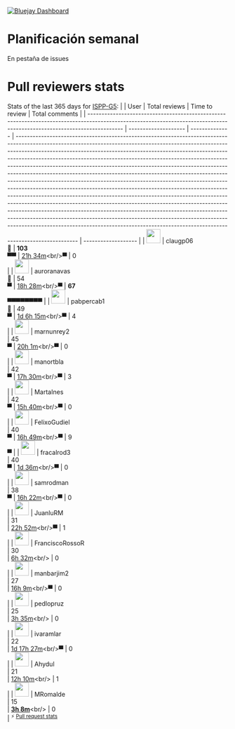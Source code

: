 [![Bluejay Dashboard](https://img.shields.io/badge/Bluejay-Dashboard_05-blue.svg)](https://dashboard.bluejay.governify.io/dashboard/script/dashboardLoader.js?dashboardURL=https://reporter.bluejay.governify.io/api/v4/dashboards/tpa-ISPP-2024-GH-ISPP-G5_NexONG/main)

# Planificación semanal
En pestaña de issues

# Pull reviewers stats
Stats of the last 365 days for [ISPP-G5](https://github.com/ISPP-G5):
|                                                                                                                                                                          | User                 | Total reviews  | Time to review                                                                                                                                                                                                                                                                                                                                                                                                                                                                                                                                                                                                                                                                                                                                                                                                                                                                                                                                                                                                                                                               | Total comments      |
| ------------------------------------------------------------------------------------------------------------------------------------------------------------------------ | -------------------- | -------------- | ---------------------------------------------------------------------------------------------------------------------------------------------------------------------------------------------------------------------------------------------------------------------------------------------------------------------------------------------------------------------------------------------------------------------------------------------------------------------------------------------------------------------------------------------------------------------------------------------------------------------------------------------------------------------------------------------------------------------------------------------------------------------------------------------------------------------------------------------------------------------------------------------------------------------------------------------------------------------------------------------------------------------------------------------------------------------------- | ------------------- |
| <a href="https://github.com/claugp06"><img src="https://avatars.githubusercontent.com/u/99924348?v=4" width="32"></a>                                                    | claugp06<br/>🥇      | **103**<br/>▀▀ | [21h 34m](https://app.flowwer.dev/charts/review-time/~(u~(i~'99924348~n~'claugp06)~p~365~r~(~)))<br/>▀                                                                                                                                                                                                                                                                                                                                                                                                                                                                                                                                                                                                                                                                                                                                                                                                                                                                                                                                                                       | 0<br/>              |
| <a href="https://github.com/auroranavas"><img src="https://avatars.githubusercontent.com/u/73229219?u=271ab384386a24bd7ddc60e3ee16f6a6414e9390&v=4" width="32"></a>      | auroranavas<br/>🥈   | 54<br/>▀       | [18h 28m](https://app.flowwer.dev/charts/review-time/~(u~(i~'73229219~n~'auroranavas)~p~365~r~(~(d~'sbjitj~t~'l0k6)~(d~'sbjjtm~t~'23t)~(d~'sbklxd~t~'6j)~(d~'sbmrvq~t~'2b76)~(d~'sbopsl~t~'4941)~(d~'sboqaw~t~'52zy)~(d~'sbw3u3~t~'7lq)~(d~'sbw7vl~t~'65)~(d~'sc1bom~t~'o4ln)~(d~'sc3odh~t~'7s54)~(d~'sc3p2v~t~'1ezi)~(d~'sc4tsz~t~'lc36)~(d~'sc4xms~t~'2njf)~(d~'sc8nzu~t~'hb)~(d~'sc8ovy~t~'191p)~(d~'scbdsk~t~'bw)~(d~'scg283~t~'12v54)~(d~'scg56q~t~'12y3r)~(d~'scgitz~t~'a3f)~(d~'schxva~t~'1p4q)~(d~'sci4m1~t~'1vvh)~(d~'sckdat~t~'4xc)~(d~'sclnze~t~'1flx)~(d~'sclwhp~t~'5nr5)~(d~'sclzq7~t~'5qzn)~(d~'scvjw6~t~'10nm)~(d~'scwpho~t~'2694)~(d~'scz77a~t~'1m2j8)~(d~'sd0fqe~t~'1nb2c)~(d~'sd0tp0~t~'6agg)~(d~'sd0u1w~t~'6atc)~(d~'sd2bin~t~'1p6ul))))<br/>▀                                                                                                                                                                                                                                                                                                            | **67**<br/>▀▀▀▀▀▀▀▀ |
| <a href="https://github.com/pabpercab1"><img src="https://avatars.githubusercontent.com/u/72883992?u=ad68848b268cc968862f095cd5411b60316d2277&v=4" width="32"></a>       | pabpercab1<br/>🥉    | 49<br/>▀       | [1d 6h 15m](https://app.flowwer.dev/charts/review-time/~(u~(i~'72883992~n~'pabpercab1)~p~365~r~(~(d~'sba46u~t~'dejp)~(d~'sbc3ol~t~'dlf8)~(d~'sbdliv~t~'7k)~(d~'sbduh6~t~'rlap)~(d~'sbduzp~t~'fcqc)~(d~'sbfraz~t~'2xx)~(d~'sbfrna~t~'3a8)~(d~'sbgwvu~t~'plxm)~(d~'sbinid~t~'ok)~(d~'sbiumt~t~'1flh)~(d~'sbiuq2~t~'b8)~(d~'sbiur3~t~'2i2)~(d~'sbiux4~t~'kcnr)~(d~'sbivod~t~'19j)~(d~'sbj6m9~t~'1rkx)~(d~'sbj9kg~t~'krb3)~(d~'sbkolf~t~'1aqx)~(d~'sbkomm~t~'3no5)~(d~'sbm9rl~t~'1t31)~(d~'sbmjez~t~'4ja5)~(d~'sbmkgd~t~'4kbj)~(d~'sbozju~t~'4iva)~(d~'sbp62n~t~'xv4f)~(d~'sbskz7~t~'11a0z)~(d~'sbw5dc~t~'f6wa)~(d~'sc3jxn~t~'1c8zf)~(d~'sc3k20~t~'7ntn)~(d~'sc4yji~t~'o02g)~(d~'sc4ymb~t~'2oiy)~(d~'sc6rsb~t~'2xpb)~(d~'sc96xw~t~'71o1)~(d~'scaqcs~t~'6w9s)~(d~'sccw6w~t~'4s7)~(d~'sccxmq~t~'s8r)~(d~'scd2iy~t~'2y3)~(d~'scpr62~t~'1sge)~(d~'scq3g4~t~'24qg)~(d~'sd2xgd~t~'7f))))<br/>▀                                                                                                                                                                                         | 4<br/>              |
| <a href="https://github.com/marnunrey2"><img src="https://avatars.githubusercontent.com/u/73229261?v=4" width="32"></a>                                                  | marnunrey2<br/>      | 45<br/>▀       | [20h 1m](https://app.flowwer.dev/charts/review-time/~(u~(i~'73229261~n~'marnunrey2)~p~365~r~(~(d~'sbsn1h~t~'sck)~(d~'sbsnsl~t~'eha)~(d~'sbvk6q~t~'cd9l)~(d~'sbvkiz~t~'3b7o)~(d~'sbw4ax~t~'cxds)~(d~'sbw5nk~t~'6ea)~(d~'sc4tq4~t~'lmsz)~(d~'sc4v42~t~'lo6x)~(d~'sc4vnr~t~'cmcg)~(d~'sc6noc~t~'eed1)~(d~'sc78e8~t~'o1h3)~(d~'sc7grt~t~'28z)~(d~'sc7h0f~t~'mue)~(d~'sc7jdv~t~'p7u)~(d~'sc7m1t~t~'lr)~(d~'sc7n5o~t~'1pm)~(d~'sc97sf~t~'d8j5)~(d~'sc98d2~t~'h7ss)~(d~'sc98gc~t~'d972)~(d~'sc98kk~t~'eoa)~(d~'sc99hk~t~'mz39)~(d~'sc99xn~t~'w1e)~(d~'sc9ak6~t~'20m9)~(d~'sc9c73~t~'2296)~(d~'sc9c9v~t~'idl)~(d~'scb09x~t~'1ab)~(d~'scb4q9~t~'1ba)~(d~'sccxbt~t~'5h)~(d~'schx8b~t~'1gbj)~(d~'sci74q~t~'1q7y)~(d~'sclvqt~t~'din)~(d~'sclvzb~t~'dr5)~(d~'scm015~t~'11d)~(d~'scmbml~t~'cmt)~(d~'scmf2z~t~'g37)~(d~'scruxi~t~'fmy)~(d~'sctegh~t~'iv1)~(d~'sctfbr~t~'963)~(d~'scx4ql~t~'bciy)~(d~'scyu6h~t~'5o0t)~(d~'scyuz2~t~'5ote))))<br/>▀                                                                                                                                           | 0<br/>              |
| <a href="https://github.com/manortbla"><img src="https://avatars.githubusercontent.com/u/72883742?u=d1a4fa97f48de274f76603530d539a17649d2211&v=4" width="32"></a>        | manortbla<br/>       | 42<br/>▀       | [17h 30m](https://app.flowwer.dev/charts/review-time/~(u~(i~'72883742~n~'manortbla)~p~365~r~(~(d~'sae1tb~t~'ewq4)~(d~'sae22v~t~'pj)~(d~'sae467~t~'1df)~(d~'safuje~t~'1qmx)~(d~'sak744~t~'6q)~(d~'salqqx~t~'ow)~(d~'salr0q~t~'yp)~(d~'sanmha~t~'csk)~(d~'sann88~t~'665)~(d~'sannza~t~'jn)~(d~'sawd52~t~'8w2z)~(d~'sawozc~t~'97x9)~(d~'sayfg4~t~'36b4)~(d~'sayfzw~t~'1o40)~(d~'sb09cd~t~'3hgh)~(d~'sb5oz5~t~'18)~(d~'sb5pxj~t~'19)~(d~'sb5qqd~t~'b4)~(d~'sb7hqh~t~'1ckf)~(d~'sb7i65~t~'1lvu)~(d~'sb7iu8~t~'1do6)~(d~'sb7ixo~t~'1mnd)~(d~'sb89sm~t~'6rc)~(d~'sbgw0s~t~'3rcq)~(d~'sbj9qf~t~'8jq)~(d~'sbjmjh~t~'l4a4)~(d~'sbkisf~t~'3kbd)~(d~'sbkkyq~t~'3k09)~(d~'sbks4e~t~'3r5x)~(d~'sbmikj~t~'4ifp)~(d~'sbmjc1~t~'2w13)~(d~'sbml02~t~'4kv8)~(d~'sbs1d5~t~'1nef)~(d~'sbspza~t~'2c0k)~(d~'sc34ic~t~'m61a)~(d~'sc35tr~t~'10jw)~(d~'sc364o~t~'5sv2)~(d~'sc6k14~t~'4er9)~(d~'sc6tps~t~'9gg6)~(d~'sc8o05~t~'6iqa)~(d~'sc8odf~t~'vhag)~(d~'sc8oyf~t~'1946)~(d~'sclcqv~t~'14d9)~(d~'scm6h7~t~'1y3l)~(d~'sd0as5~t~'1cn5))))<br/>▀                                                        | 3<br/>              |
| <a href="https://github.com/MartaInes"><img src="https://avatars.githubusercontent.com/u/73229109?v=4" width="32"></a>                                                   | MartaInes<br/>       | 42<br/>▀       | [15h 40m](https://app.flowwer.dev/charts/review-time/~(u~(i~'73229109~n~'MartaInes)~p~365~r~(~(d~'saplqi~t~'5r)~(d~'saqyfw~t~'1zm8)~(d~'saujex~t~'1pgd)~(d~'saumgd~t~'1sht)~(d~'sawe08~t~'qzg9)~(d~'saypq0~t~'19f)~(d~'sb6det~t~'5wk)~(d~'sb6hfw~t~'9xn)~(d~'sb6hks~t~'a2j)~(d~'sb9qk4~t~'1ehd)~(d~'sb9v32~t~'d5fx)~(d~'sb9xfv~t~'d7sq)~(d~'sb9ymg~t~'1mjp)~(d~'sba8ml~t~'2ch)~(d~'sblf22~t~'pq6)~(d~'sc3ggs~t~'95fo)~(d~'sc4zf4~t~'ka38)~(d~'sc6ufs~t~'9r)~(d~'sc7cnl~t~'2nd)~(d~'sc7fk3~t~'l55s)~(d~'sc89eu~t~'nys)~(d~'sc96y6~t~'m40)~(d~'sc97tx~t~'mzr)~(d~'sc9bmv~t~'n18k)~(d~'scadsq~t~'33si)~(d~'scat16~t~'g5)~(d~'scaxo6~t~'47e)~(d~'scb0sz~t~'74a)~(d~'scb452~t~'agd)~(d~'scbcg4~t~'ff)~(d~'sclouw~t~'bcp)~(d~'sclq9m~t~'417v)~(d~'sclr8v~t~'4274)~(d~'sclu1u~t~'4503)~(d~'sclvbb~t~'1if)~(d~'sclvvp~t~'10j)~(d~'sclw27~t~'ik0)~(d~'scm4zo~t~'4fxx)~(d~'scm513~t~'riw)~(d~'scnp8o~t~'1vfs)~(d~'scve7a~t~'65dj)~(d~'scyg6n~t~'1as1)~(d~'sd03hh~t~'2y2v))))<br/>▀                                                                                                     | 0<br/>              |
| <a href="https://github.com/FelixoGudiel"><img src="https://avatars.githubusercontent.com/u/73229175?u=c997800b0d7499ab897433d9f9d0e9a1ccfa5e18&v=4" width="32"></a>     | FelixoGudiel<br/>    | 40<br/>▀       | [16h 49m](https://app.flowwer.dev/charts/review-time/~(u~(i~'73229175~n~'FelixoGudiel)~p~365~r~(~(d~'sanjve~t~'1aox)~(d~'sank6k~t~'ahu)~(d~'sankh9~t~'asj)~(d~'sanknp~t~'3lm)~(d~'sarh9m~t~'20na)~(d~'sav879~t~'7r56)~(d~'sawvea~t~'9ec7)~(d~'sb3xt6~t~'1afq)~(d~'sb3y8j~t~'1av3)~(d~'sb5nb9~t~'1mdp)~(d~'sb7sjn~t~'8v6z)~(d~'sb9vwo~t~'d69j)~(d~'sba8ph~t~'4i)~(d~'sbdw1q~t~'rmv9)~(d~'sbj53l~t~'2hv)~(d~'sbj9h6~t~'2k1)~(d~'sbkq11~t~'1j3w)~(d~'sbmw0z~t~'3tf9)~(d~'sbqpo5~t~'2838)~(d~'sbqpuf~t~'5p)~(d~'sbu0sa~t~'3prw)~(d~'sbu7tm~t~'d9fu)~(d~'sbub9g~t~'47)~(d~'sbw1gm~t~'cujh)~(d~'sbw9zo~t~'2a8)~(d~'sc32dr~t~'jvgm)~(d~'sc4s22~t~'a93y)~(d~'sc4vn2~t~'lopx)~(d~'sc4y8k~t~'afag)~(d~'sc6rym~t~'p0)~(d~'sc7ddi~t~'o6gd)~(d~'sc91mc~t~'gs6)~(d~'sc975g~t~'mba)~(d~'scaxng~t~'yf)~(d~'scb0a0~t~'3kz)~(d~'scb8xb~t~'3mn)~(d~'scc6vy~t~'quf)~(d~'scc8at~t~'s9a)~(d~'scgbo3~t~'a0p)~(d~'scgoxm~t~'na8)~(d~'sci950~t~'27hm)~(d~'scigb7~t~'1zef)~(d~'scsxis~t~'1rip)~(d~'scv62o~t~'1s44))))<br/>▀                                                                            | 9<br/>▀             |
| <a href="https://github.com/fracalrod3"><img src="https://avatars.githubusercontent.com/u/126952163?u=a9673aa180bbb32f9393cce301156a82b9f386a5&v=4" width="32"></a>      | fracalrod3<br/>      | 40<br/>▀       | [1d 36m](https://app.flowwer.dev/charts/review-time/~(u~(i~'126952163~n~'fracalrod3)~p~365~r~(~(d~'sacilh~t~'aed)~(d~'sae8at~t~'203p)~(d~'sagoc6~t~'6l8)~(d~'sar9d1~t~'29n)~(d~'sar9uq~t~'1j9f)~(d~'sara8l~t~'lvom)~(d~'saraej~t~'3mpo)~(d~'sarbat~t~'1bdh)~(d~'sarbri~t~'3zie)~(d~'sarftt~t~'1p8i)~(d~'sarsg6~t~'1siu)~(d~'sava2r~t~'pvis)~(d~'sawe5z~t~'qzm0)~(d~'sayh1s~t~'1ez)~(d~'sb05ur~t~'1hbu)~(d~'sb06c3~t~'12wh)~(d~'sb06ho~t~'1i13)~(d~'sb07wm~t~'3g0q)~(d~'sb2sov~t~'445y)~(d~'sb7li4~t~'1cod)~(d~'sbb4n7~t~'593j)~(d~'sbb4rw~t~'aibq)~(d~'sbf7wc~t~'g4gq)~(d~'sbj0yn~t~'3c6z)~(d~'sbj5qo~t~'101)~(d~'sbotvr~t~'7ss3)~(d~'sbow2v~t~'7uz7)~(d~'sbow8f~t~'2l1)~(d~'sbpztk~t~'5aho)~(d~'sbq1f0~t~'3c4j)~(d~'sbq1qi~t~'3rc7)~(d~'scd2ri~t~'7b)~(d~'scgjbu~t~'hog)~(d~'sclk9g~t~'1l7s)~(d~'sclp8d~t~'2ub)~(d~'sclv4j~t~'2ww)~(d~'sclvsa~t~'x4)~(d~'sclw7v~t~'9tt)~(d~'sclx4u~t~'29o)~(d~'sclysw~t~'5x5i)~(d~'scwsoi~t~'b0gv)~(d~'scx9bv~t~'1sv)~(d~'scykhz~t~'1cyz)~(d~'sd2xlj~t~'6dy6)~(d~'sd2xs0~t~'230n)~(d~'sd2xvl~t~'4bpv))))<br/>▀                              | 0<br/>              |
| <a href="https://github.com/samrodman"><img src="https://avatars.githubusercontent.com/u/73229247?v=4" width="32"></a>                                                   | samrodman<br/>       | 38<br/>▀       | [16h 22m](https://app.flowwer.dev/charts/review-time/~(u~(i~'73229247~n~'samrodman)~p~365~r~(~(d~'s9n03q~t~'7q7)~(d~'s9olbw~t~'kuj)~(d~'s9olqi~t~'4uh)~(d~'s9qmgu~t~'yl)~(d~'s9qmpn~t~'2m8a)~(d~'s9qmsm~t~'25wl)~(d~'s9s4y2~t~'5165)~(d~'s9s51m~t~'3o5l)~(d~'s9s5p8~t~'3lr0)~(d~'s9s5xf~t~'9mzv)~(d~'s9sgpx~t~'3wrp)~(d~'s9tmnl~t~'1azt)~(d~'s9xosz~t~'cn9g)~(d~'s9z2y0~t~'e1eh)~(d~'sa327p~t~'526)~(d~'sa389r~t~'k65)~(d~'saaws6~t~'8dp)~(d~'saci4q~t~'1tq9)~(d~'sag0i0~t~'217d)~(d~'sag18k~t~'5at)~(d~'sag6dm~t~'272z)~(d~'sageli~t~'inr)~(d~'sahnqs~t~'4tlz)~(d~'sap7d6~t~'3jd)~(d~'sapa43~t~'6aa)~(d~'sar7h1~t~'9iu)~(d~'sar81t~t~'3v5z)~(d~'sarb1r~t~'1afu)~(d~'sard8j~t~'2eev)~(d~'sarh1k~t~'emwr)~(d~'sb2cau~t~'26fe)~(d~'sb2ooc~t~'2isw)~(d~'sba5ed~t~'ix)~(d~'sbj45g~t~'bxl)~(d~'sbj4nk~t~'cfp)~(d~'sbj6aj~t~'1xe3)~(d~'sbkpec~t~'3ghw)~(d~'sbm9mn~t~'2zco)~(d~'sbmeb6~t~'69r)~(d~'sbrzj4~t~'5rhp)~(d~'scd1p0~t~'245)~(d~'sci7iw~t~'ih5)~(d~'sck02w~t~'118)~(d~'scnt6y~t~'6457)~(d~'scr6bj~t~'1xhs)~(d~'scr6jl~t~'1ufj)~(d~'scytlh~t~'7fr))))<br/>▀                 | 0<br/>              |
| <a href="https://github.com/JuanluRM"><img src="https://avatars.githubusercontent.com/u/50084856?v=4" width="32"></a>                                                    | JuanluRM<br/>        | 31<br/>        | [22h 52m](https://app.flowwer.dev/charts/review-time/~(u~(i~'50084856~n~'JuanluRM)~p~365~r~(~(d~'s99hr3~t~'7ns)~(d~'s9qaux~t~'1mkw)~(d~'s9qb3e~t~'1mtd)~(d~'s9rroc~t~'3i1l)~(d~'s9rt1x~t~'7bz3)~(d~'s9rxe8~t~'7gbe)~(d~'s9rzay~t~'7i84)~(d~'s9s20b~t~'3sdk)~(d~'s9s43m~t~'3ugv)~(d~'s9s7j2~t~'1rvl)~(d~'s9s7u0~t~'7qr6)~(d~'s9sbdz~t~'41r8)~(d~'s9sbx4~t~'42ad)~(d~'s9sccy~t~'42q7)~(d~'s9seui~t~'2di)~(d~'s9sf7v~t~'2qv)~(d~'sa3fie~t~'1w1s)~(d~'saedt7~t~'cfv)~(d~'sak77o~t~'aa)~(d~'sakb3c~t~'22la)~(d~'sakg3x~t~'44cz)~(d~'sam00h~t~'3rif)~(d~'sass7y~t~'3blm)~(d~'sassc8~t~'3bpw)~(d~'sayp9l~t~'98t)~(d~'sb5v76~t~'6xui)~(d~'sba8um~t~'9n)~(d~'sbiq31~t~'1b1p)~(d~'sbizj2~t~'548)~(d~'sbj8ql~t~'1tp9)~(d~'sbklng~t~'3koz)~(d~'sbklvx~t~'53)~(d~'sbkofq~t~'1al8)~(d~'sbkxg7~t~'3whq)~(d~'sbqq26~t~'dg)~(d~'sbs1yt~t~'1o03)~(d~'sbs53e~t~'1r4o)~(d~'sbub93~t~'3u)~(d~'sc6xyv~t~'70z)~(d~'sc76bo~t~'fds)~(d~'sc8obk~t~'t1)~(d~'scctbc~t~'1wn)~(d~'scd22y~t~'1zy)~(d~'sck1yw~t~'3gqj)~(d~'sclkwp~t~'4zoc)~(d~'sclyg0~t~'1uiv)~(d~'sco93c~t~'7ca)~(d~'sd0g2c~t~'yd))))<br/>▀ | 1<br/>              |
| <a href="https://github.com/FranciscoRossoR"><img src="https://avatars.githubusercontent.com/u/100620982?u=023be6f8acd04e8bd3acabc53ed6689141098511&v=4" width="32"></a> | FranciscoRossoR<br/> | 30<br/>        | [6h 32m](https://app.flowwer.dev/charts/review-time/~(u~(i~'100620982~n~'FranciscoRossoR)~p~365~r~(~(d~'s9bod1~t~'45j)~(d~'s9m7ro~t~'ke)~(d~'s9qgw0~t~'2795)~(d~'s9qj9f~t~'fjj)~(d~'s9qjt8~t~'2jbv)~(d~'s9s4g5~t~'50o8)~(d~'s9tktt~t~'1961)~(d~'sacmff~t~'dfa)~(d~'sapo5f~t~'huj)~(d~'sart3h~t~'23go)~(d~'satluh~t~'agn)~(d~'sava0n~t~'gx)~(d~'sayo8s~t~'8lz)~(d~'sbhu5f~t~'4fd4)~(d~'sbhui6~t~'66br)~(d~'sbigpn~t~'6sj8)~(d~'sbj4i9~t~'cae)~(d~'sbuoma~t~'4dlw)~(d~'sc3myt~t~'bdni)~(d~'sc6nhu~t~'ee6j)~(d~'sc6tcv~t~'239)~(d~'sc6zg6~t~'86k)~(d~'sc7ew2~t~'febs)~(d~'sc7h37~t~'2kd)~(d~'sc7hyq~t~'2q5)~(d~'sc92tq~t~'8xg)~(d~'sc93kb~t~'9o1)~(d~'sc94kk~t~'h40a)~(d~'sc9cby~t~'ifo)~(d~'sc9fc6~t~'3sjh)~(d~'scb0b6~t~'3m5)~(d~'scb9ft~t~'455)~(d~'scbd07~t~'zi)~(d~'sccz6y~t~'tsz)~(d~'sclva9~t~'g8hk)~(d~'sclvs3~t~'g8ze)~(d~'scm230~t~'du7)~(d~'sd2502~t~'1quc))))<br/>                                                                                                                                                                                                  | 0<br/>              |
| <a href="https://github.com/manbarjim2"><img src="https://avatars.githubusercontent.com/u/80253313?u=c1f87b793ec9370da72464880caa27411f6ea04b&v=4" width="32"></a>       | manbarjim2<br/>      | 27<br/>        | [16h 9m](https://app.flowwer.dev/charts/review-time/~(u~(i~'80253313~n~'manbarjim2)~p~365~r~(~(d~'s9is8p~t~'5bh0)~(d~'s9mx0n~t~'4n4)~(d~'s9s56h~t~'3oag)~(d~'s9s5se~t~'3lu6)~(d~'s9s5zo~t~'9n24)~(d~'sa58u9~t~'hf3)~(d~'sab452~t~'fql)~(d~'sab4qg~t~'slsw)~(d~'sab501~t~'xo8c)~(d~'saci90~t~'1tuj)~(d~'sacihz~t~'2aa)~(d~'sacm5f~t~'4sq)~(d~'saei2j~t~'1h51)~(d~'saeit6~t~'21gh)~(d~'saej2l~t~'w051)~(d~'saej8y~t~'112h9)~(d~'sagbyv~t~'gpu)~(d~'sam5je~t~'1xk)~(d~'sar7ns~t~'171v)~(d~'sar86p~t~'a8i)~(d~'sar9gs~t~'18uv)~(d~'sar9jj~t~'2g5)~(d~'sarf1i~t~'h3b)~(d~'sasqvp~t~'q2f)~(d~'sbkirc~t~'630)~(d~'sbmude~t~'mbz)~(d~'sbq36w~t~'38xx)~(d~'sbq3zb~t~'1abx)~(d~'sbs1nc~t~'6yf)~(d~'sbshw2~t~'5nn3)~(d~'sc6s0k~t~'qy)~(d~'sc76n9~t~'fdn)~(d~'sc7cr0~t~'424)~(d~'scjnt5~t~'1yre)~(d~'scm0il~t~'c9s)~(d~'scm0ue~t~'4bsn)~(d~'scm8zu~t~'4jy3)~(d~'sct8q6~t~'1tfm)~(d~'sd25is~t~'1rd2))))<br/>▀                                                                                                                                                                             | 0<br/>              |
| <a href="https://github.com/pedlopruz"><img src="https://avatars.githubusercontent.com/u/72874470?v=4" width="32"></a>                                                   | pedlopruz<br/>       | 25<br/>        | [3h 35m](https://app.flowwer.dev/charts/review-time/~(u~(i~'72874470~n~'pedlopruz)~p~365~r~(~(d~'s996ua~t~'48)~(d~'s99hs0~t~'7op)~(d~'s9rl2t~t~'p83)~(d~'s9rwuo~t~'10zy)~(d~'s9z52r~t~'629)~(d~'s9zkus~t~'lua)~(d~'sa2v86~t~'3q4z)~(d~'sadytc~t~'1od)~(d~'sadyu8~t~'1p9)~(d~'sadz5b~t~'20c)~(d~'sadzih~t~'2di)~(d~'sadzu0~t~'3yd)~(d~'sae35n~t~'cv)~(d~'sahl29~t~'ifz2)~(d~'sai87f~t~'j348)~(d~'sanhw0~t~'b4)~(d~'sanxn7~t~'4ef)~(d~'sawu1r~t~'c73)~(d~'sayhj1~t~'1i9)~(d~'sb5ojr~t~'1b)~(d~'sb676z~t~'eqq)~(d~'sb679r~t~'61d)~(d~'sb7iph~t~'1q98)~(d~'sb9g2p~t~'5m6)~(d~'sbd8kp~t~'3wn)~(d~'sbijqz~t~'14pn)~(d~'sbik97~t~'k4d)~(d~'sbisdx~t~'4w)~(d~'sbj7nk~t~'1sm8)~(d~'sbkdqk~t~'qfm)~(d~'sbmfh0~t~'2s62)~(d~'sbmk2w~t~'v94o)~(d~'sbmm7g~t~'vb98)~(d~'sbmm8y~t~'4m44)~(d~'sbqdek~t~'z2gc)~(d~'sc5nj0~t~'1ecks)~(d~'scav2f~t~'1dq)~(d~'scc1mk~t~'17xv)~(d~'scd1rg~t~'1og)~(d~'scnevh~t~'qq))))<br/>                                                                                                                                                                        | 0<br/>              |
| <a href="https://github.com/ivaramlar"><img src="https://avatars.githubusercontent.com/u/92535673?v=4" width="32"></a>                                                   | ivaramlar<br/>       | 22<br/>        | [1d 17h 27m](https://app.flowwer.dev/charts/review-time/~(u~(i~'92535673~n~'ivaramlar)~p~365~r~(~(d~'s9pwsk~t~'1no7)~(d~'s9qgar~t~'276e)~(d~'s9rsln~t~'34)~(d~'s9z2f9~t~'e0vq)~(d~'sa0z10~t~'32lz)~(d~'sadx7s~t~'waa)~(d~'sar854~t~'ee0b)~(d~'sar8nj~t~'3wef)~(d~'sar94c~t~'3w8i)~(d~'sarawq~t~'2c32)~(d~'sarbnj~t~'3zef)~(d~'sb5q5h~t~'53pb)~(d~'sbiljq~t~'6xdb)~(d~'sbmh26~t~'585q)~(d~'sbmndv~t~'5ehf)~(d~'sbqbpx~t~'1u50)~(d~'sbrqli~t~'390l)~(d~'sbs057~t~'5ga)~(d~'sbtx81~t~'22j4)~(d~'sbtxrq~t~'35ar)~(d~'sc4w7j~t~'ad9f)~(d~'sc4xw5~t~'cxbv)~(d~'sc8ou7~t~'go9x)~(d~'schrn7~t~'c4ui)~(d~'sclgto~t~'fu0z)~(d~'scpbnb~t~'1mjj)~(d~'scpdco~t~'18m)~(d~'sd0tgt~t~'72)~(d~'sd2vv6~t~'4np)~(d~'sd2wf3~t~'57m))))<br/>▀                                                                                                                                                                                                                                                                                                                                                     | 0<br/>              |
| <a href="https://github.com/Ahydul"><img src="https://avatars.githubusercontent.com/u/48711356?v=4" width="32"></a>                                                      | Ahydul<br/>          | 21<br/>        | [12h 10m](https://app.flowwer.dev/charts/review-time/~(u~(i~'48711356~n~'Ahydul)~p~365~r~(~(d~'s996tj~t~'3h)~(d~'s9d7wl~t~'b78)~(d~'s9dhi4~t~'2yt)~(d~'s9dier~t~'3vg)~(d~'s9dn93~t~'222)~(d~'s9dqsv~t~'5lu)~(d~'s9pwqx~t~'15b6)~(d~'s9pyn7~t~'177g)~(d~'s9ru4c~t~'y9m)~(d~'s9zkcl~t~'f9e)~(d~'sa1j5x~t~'2e2q)~(d~'sa2wms~t~'3rjl)~(d~'sa4sjc~t~'392q)~(d~'sanjpk~t~'24o)~(d~'sassnz~t~'3c1n)~(d~'sawoyj~t~'73v)~(d~'sawrhg~t~'9ms)~(d~'sayc7u~t~'332u)~(d~'saycd6~t~'59e8)~(d~'sb5z6x~t~'cw7z)~(d~'sbiujt~t~'xar)~(d~'sbxbqh~t~'30pd)~(d~'sc7l6x~t~'r0w)~(d~'sc9986~t~'1ugy)~(d~'scd24g~t~'2jl)~(d~'sclu84~t~'20h)~(d~'scm05z~t~'drx)~(d~'scwqog~t~'aygt)~(d~'scwwko~t~'b4d1)~(d~'sd0d7i~t~'1vmm))))<br/>                                                                                                                                                                                                                                                                                                                                                                    | 1<br/>              |
| <a href="https://github.com/MRomalde"><img src="https://avatars.githubusercontent.com/u/32481171?u=20be6794b641e4f26e109d5710b5911c3361149b&v=4" width="32"></a>         | MRomalde<br/>        | 15<br/>        | [**3h 8m**](https://app.flowwer.dev/charts/review-time/~(u~(i~'32481171~n~'MRomalde)~p~365~r~(~(d~'s996ci~t~'m6)~(d~'s9b41b~t~'1u7)~(d~'s9d4kg~t~'7v3)~(d~'s9rtzl~t~'1ec4)~(d~'s9sf50~t~'2o0)~(d~'s9z7ps~t~'8pa)~(d~'sadv8a~t~'8v4t)~(d~'sagc61~t~'29ci)~(d~'sam564~t~'3wo2)~(d~'sanknd~t~'32h)~(d~'sanxkp~t~'4bx)~(d~'sbgugq~t~'163o)~(d~'sbklut~t~'3z)~(d~'sbklz6~t~'8c)~(d~'sc8h6z~t~'3i5h)~(d~'scnz53~t~'1lrw)~(d~'scp9hb~t~'2w44))))<br/>                                                                                                                                                                                                                                                                                                                                                                                                                                                                                                                                                                                                                               | 0<br/>              |
<sup>⚡️ [Pull request stats](https://bit.ly/pull-request-stats)</sup>
